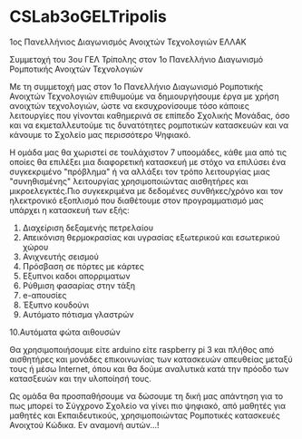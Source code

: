 # CSLab3oGELTripolis
1ος Πανελλήνιος Διαγωνισμός Ανοιχτών Τεχνολογιών ΕΛΛΑΚ

Συμμετοχή του 3ου ΓΕΛ Τρίπολης στον 1ο Πανελλήνιο Διαγωνισμό Ρομποτικής Ανοιχτών Τεχνολογιών

Με τη συμμετοχή μας στον 1ο Πανελλήνιο Διαγωνισμό Ρομποτικής Ανοιχτών Τεχνολογιών επιθυμούμε να δημιουργήσουμε έργα με χρήση ανοιχτών τεχνολογιών, ώστε να εκσυχρονίσουμε τόσο κάποιες λειτουργίες που γίνονται καθημερινά σε επίπεδο Σχολικής Μονάδας, όσο και να εκμεταλλευτούμε τις δυνατότητες ρομποτικών κατασκευών και να κάνουμε το Σχολείο μας περισσότερο Ψηφιακό.

Η ομάδα μας θα χωριστεί σε τουλάχιστον 7 υποομάδες, κάθε μια από τις οποίες θα επιλέξει μια διαφορετική κατασκευή με στόχο να επιλύσει ένα συγκεκριμένο "πρόβλημα" ή να αλλάξει τον τρόπο λειτουργίας μιας "συνηθισμένης" λειτουργίας χρησιμοποιώντας αισθητήρες και μικροελεγκτές.Πιο συγκεκριμένα με δεδομένες συνθήκες/χρόνο και τον ηλεκτρονικό εξοπλισμό που διαθέτουμε στον προγραμματισμό μας υπάρχει η κατασκευή των εξής:

1. Διαχείριση δεξαμενής πετρελαίου
2. Απεικόνιση θερμοκρασίας και υγρασίας εξωτερικού και εσωτερικού χώρου
3. Ανιχνευτής σεισμού
4. Πρόσβαση σε πόρτες με κάρτες
5. Εξυπνοι καδοι απορριματων
6. Ρύθμιση φασαρίας στην τάξη
7. e-απουσίες
8. Έξυπνο κουδούνι
9. Αυτόματο πότισμα γλαστρών

10.Αυτόματα φώτα αιθουσών

Θα χρησιμοποιήσουμε είτε arduino είτε raspberry pi 3 και πλήθος από αισθητήρες και μονάδες επικοινωνίας των κατασκευών απευθείας μεταξύ τους ή μέσω Internet, όπου και θα δούμε αναλυτικά κατά την πρόοδο των κατασξευών και την υλοποίησή τους.

Ως ομάδα θα προσπαθήσουμε να δώσουμε τη δική μας απάντηση για το πως μπορεί το Σύγχρονο Σχολείο να γίνει πιο ψηφιακό, από μαθητές για μαθητές και Εκπαιδευτικούς, χρησιμοποιώντας Ρομποτικές κατασκευές Ανοιχτού Κώδικα. Εν αναμονή αυτών...!
